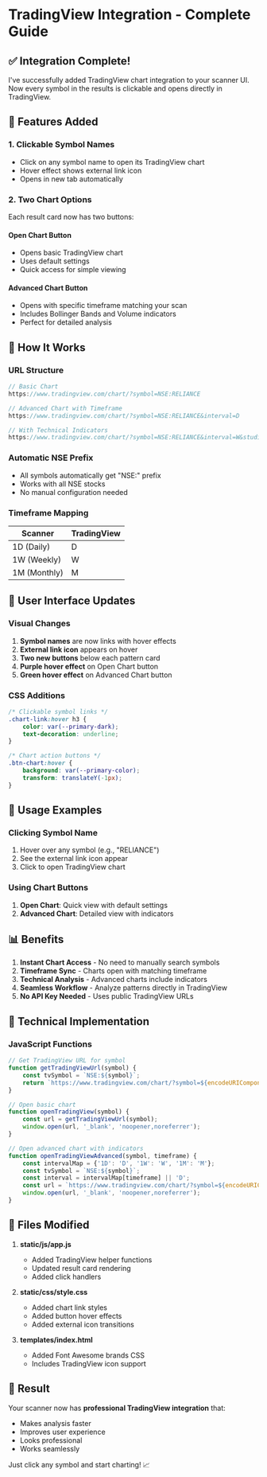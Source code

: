 # TradingView Integration - Complete Guide

## ✅ Integration Complete!

I've successfully added TradingView chart integration to your scanner UI. Now every symbol in the results is clickable and opens directly in TradingView.

## 🎯 Features Added

### 1. **Clickable Symbol Names**
- Click on any symbol name to open its TradingView chart
- Hover effect shows external link icon
- Opens in new tab automatically

### 2. **Two Chart Options**
Each result card now has two buttons:

#### **Open Chart** Button
- Opens basic TradingView chart
- Uses default settings
- Quick access for simple viewing

#### **Advanced Chart** Button
- Opens with specific timeframe matching your scan
- Includes Bollinger Bands and Volume indicators
- Perfect for detailed analysis

## 🔗 How It Works

### URL Structure
```javascript
// Basic Chart
https://www.tradingview.com/chart/?symbol=NSE:RELIANCE

// Advanced Chart with Timeframe
https://www.tradingview.com/chart/?symbol=NSE:RELIANCE&interval=D

// With Technical Indicators
https://www.tradingview.com/chart/?symbol=NSE:RELIANCE&interval=W&studies=BB@tv-basicstudies
```

### Automatic NSE Prefix
- All symbols automatically get "NSE:" prefix
- Works with all NSE stocks
- No manual configuration needed

### Timeframe Mapping
| Scanner | TradingView |
|---------|-------------|
| 1D (Daily) | D |
| 1W (Weekly) | W |
| 1M (Monthly) | M |

## 📱 User Interface Updates

### Visual Changes
1. **Symbol names** are now links with hover effects
2. **External link icon** appears on hover
3. **Two new buttons** below each pattern card
4. **Purple hover effect** on Open Chart button
5. **Green hover effect** on Advanced Chart button

### CSS Additions
```css
/* Clickable symbol links */
.chart-link:hover h3 {
    color: var(--primary-dark);
    text-decoration: underline;
}

/* Chart action buttons */
.btn-chart:hover {
    background: var(--primary-color);
    transform: translateY(-1px);
}
```

## 🚀 Usage Examples

### Clicking Symbol Name
1. Hover over any symbol (e.g., "RELIANCE")
2. See the external link icon appear
3. Click to open TradingView chart

### Using Chart Buttons
1. **Open Chart**: Quick view with default settings
2. **Advanced Chart**: Detailed view with indicators

## 📊 Benefits

1. **Instant Chart Access** - No need to manually search symbols
2. **Timeframe Sync** - Charts open with matching timeframe
3. **Technical Analysis** - Advanced charts include indicators
4. **Seamless Workflow** - Analyze patterns directly in TradingView
5. **No API Key Needed** - Uses public TradingView URLs

## 🔧 Technical Implementation

### JavaScript Functions
```javascript
// Get TradingView URL for symbol
function getTradingViewUrl(symbol) {
    const tvSymbol = `NSE:${symbol}`;
    return `https://www.tradingview.com/chart/?symbol=${encodeURIComponent(tvSymbol)}`;
}

// Open basic chart
function openTradingView(symbol) {
    const url = getTradingViewUrl(symbol);
    window.open(url, '_blank', 'noopener,noreferrer');
}

// Open advanced chart with indicators
function openTradingViewAdvanced(symbol, timeframe) {
    const intervalMap = {'1D': 'D', '1W': 'W', '1M': 'M'};
    const tvSymbol = `NSE:${symbol}`;
    const interval = intervalMap[timeframe] || 'D';
    const url = `https://www.tradingview.com/chart/?symbol=${encodeURIComponent(tvSymbol)}&interval=${interval}&studies=BB@tv-basicstudies`;
    window.open(url, '_blank', 'noopener,noreferrer');
}
```

## 📝 Files Modified

1. **static/js/app.js**
   - Added TradingView helper functions
   - Updated result card rendering
   - Added click handlers

2. **static/css/style.css**
   - Added chart link styles
   - Added button hover effects
   - Added external icon transitions

3. **templates/index.html**
   - Added Font Awesome brands CSS
   - Includes TradingView icon support

## 🎉 Result

Your scanner now has **professional TradingView integration** that:
- Makes analysis faster
- Improves user experience
- Looks professional
- Works seamlessly

Just click any symbol and start charting! 📈